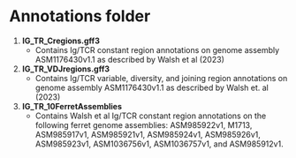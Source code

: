 # Annotations folder
1. **IG_TR_Cregions.gff3**
   - Contains Ig/TCR constant region annotations on genome assembly ASM1176430v1.1 as described by Walsh et al (2023)
2. **IG_TR_VDJregions.gff3**
   - Contains Ig/TCR variable, diversity, and joining region annotations on genome assembly ASM1176430v1.1 as described by Walsh et. al (2023)
3. **IG_TR_10FerretAssemblies**
   - Contains Walsh et al Ig/TCR constant region annotations on the following ferret genome assemblies: ASM985922v1, M1713, ASM985917v1, ASM985921v1, ASM985924v1, ASM985926v1, ASM985923v1, ASM1036756v1, ASM1036757v1, and ASM985912v1.
